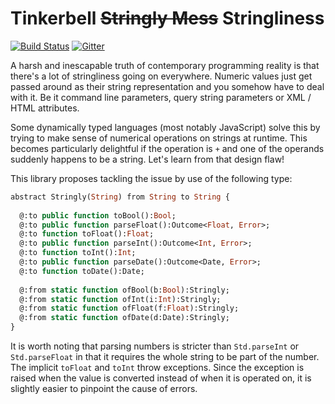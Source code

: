 # Tinkerbell ~~Stringly Mess~~ Stringliness

[![Build Status](https://travis-ci.org/haxetink/tink_stringly.svg?branch=master)](https://travis-ci.org/haxetink/tink_stringly)
[![Gitter](https://img.shields.io/gitter/room/nwjs/nw.js.svg?maxAge=2592000)](https://gitter.im/haxetink/public)

A harsh and inescapable truth of contemporary programming reality is that there's a lot of stringliness going on everywhere. Numeric values just get passed around as their string representation and you somehow have to deal with it. Be it command line parameters, query string parameters or XML / HTML attributes. 

Some dynamically typed languages (most notably JavaScript) solve this by trying to make sense of numerical operations on strings at runtime. This becomes particularly delightful if the operation is `+` and one of the operands suddenly happens to be a string. Let's learn from that design flaw!

This library proposes tackling the issue by use of the following type:
  
```haxe
abstract Stringly(String) from String to String {
  
  @:to public function toBool():Bool;
  @:to public function parseFloat():Outcome<Float, Error>;  
  @:to function toFloat():Float;
  @:to public function parseInt():Outcome<Int, Error>;
  @:to function toInt():Int;
  @:to public function parseDate():Outcome<Date, Error>;
  @:to function toDate():Date;
      
  @:from static function ofBool(b:Bool):Stringly;
  @:from static function ofInt(i:Int):Stringly;
  @:from static function ofFloat(f:Float):Stringly;
  @:from static function ofDate(d:Date):Stringly;
}  
```

It is worth noting that parsing numbers is stricter than `Std.parseInt` or `Std.parseFloat` in that it requires the whole string to be part of the number. The implicit `toFloat` and `toInt` throw exceptions. Since the exception is raised when the value is converted instead of when it is operated on, it is slightly easier to pinpoint the cause of errors.

